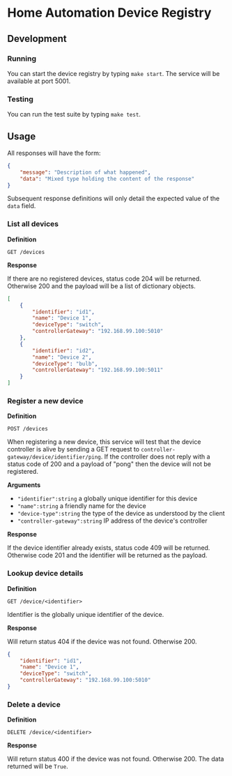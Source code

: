 # Home Automation Device Registry

## Development

### Running
You can start the device registry by typing `make start`. The service will be available at port 5001.

### Testing
You can run the test suite by typing `make test`.

## Usage
All responses will have the form:
```json
{
    "message": "Description of what happened",
    "data": "Mixed type holding the content of the response"
}
```
Subsequent response definitions will only detail the expected value of the `data` field.

### List all devices
**Definition**

`GET /devices`

**Response**

If there are no registered devices, status code 204 will be returned.
Otherwise 200 and the payload will be a list of dictionary objects.

```json
[
    {
        "identifier": "id1",
        "name": "Device 1",
        "deviceType": "switch",
        "controllerGateway": "192.168.99.100:5010"
    },
    {
        "identifier": "id2",
        "name": "Device 2",
        "deviceType": "bulb",
        "controllerGateway": "192.168.99.100:5011"
    }
]
```


### Register a new device
**Definition**

`POST /devices`

When registering a new device, this service will test that the device controller is alive by sending a GET request to
`controller-gateway/device/identifier/ping`. If the controller does not reply with a status code of 200 and a payload of
"pong" then the device will not be registered.

**Arguments**

- `"identifier":string` a globally unique identifier for this device
- `"name":string` a friendly name for the device
- `"device-type":string` the type of the device as understood by the client
- `"controller-gateway":string` IP address of the device's controller

**Response**

If the device identifier already exists, status code 409 will be returned.
Otherwise code 201 and the identifier will be returned as the payload.

### Lookup device details
**Definition**

`GET /device/<identifier>`

Identifier is the globally unique identifier of the device.

**Response**

Will return status 404 if the device was not found. Otherwise 200.

```json
{
    "identifier": "id1",
    "name": "Device 1",
    "deviceType": "switch",
    "controllerGateway": "192.168.99.100:5010"
}
```

### Delete a device
**Definition**

`DELETE /device/<identifier>`

**Response**

Will return status 400 if the device was not found. Otherwise 200. The data returned will be `True`.
